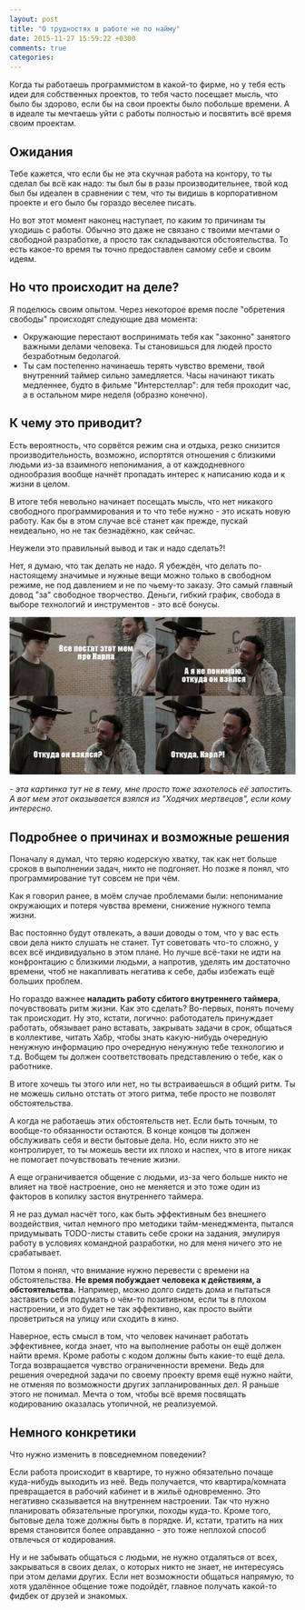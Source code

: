 ```yaml
---
layout: post
title: "О трудностях в работе не по найму"
date: 2015-11-27 15:59:22 +0300
comments: true
categories: 
---
```

Когда ты работаешь программистом в какой-то фирме, но у тебя есть идеи для собственных проектов, то тебя часто посещает мысль, что было бы здорово, если бы на свои проекты было побольше времени. А в идеале ты мечтаешь уйти с работы полностью и посвятить всё время своим проектам.

## Ожидания

Тебе кажется, что если бы не эта скучная работа на контору, то ты сделал бы всё как надо: ты был бы в разы производительнее, твой код был бы идеален в сравнении с тем, что ты видишь в корпоративном проекте и его было бы гораздо веселее писать.

Но вот этот момент наконец наступает, по каким то причинам ты уходишь с работы. Обычно это даже не связано с твоими мечтами о свободной разработке, а просто так складываются обстоятельства. То есть какое-то время ты точно предоставлен самому себе и своим идеям.

## Но что происходит на деле?

Я поделюсь своим опытом. Через некоторое время после "обретения свободы" происходят следующие два момента:
	
* Окружающие перестают воспринимать тебя как "законно" занятого важными делами человека. Ты становишься для людей просто безработным бедолагой.
* Ты сам постепенно начинаешь терять чувство времени, твой внутренний таймер сильно замедляется. Часы начинают тикать медленнее, будто в фильме "Интерстеллар": для тебя проходит час, а в остальном мире неделя (образно конечно).

## К чему это приводит?

Есть вероятность, что сорвётся режим сна и отдыха, резко снизится производительность, возможно, испортятся отношения с близкими людьми из-за взаимного непонимания, а от каждодневного однообразия вообще начнёт пропадать интерес к написанию кода и к жизни в целом.

В итоге тебя невольно начинает посещать мысль, что нет никакого свободного программирования и то что тебе нужно - это искать новую работу. Как бы в этом случае всё станет как прежде, пускай неидеально, но не так безнадёжно, как сейчас.

Неужели это правильный вывод и так и надо сделать?! 

Нет, я думаю, что так делать не надо. Я убеждён, что делать по-настоящему значимые и нужные вещи можно только в свободном режиме, не под давлением и не по чьему-то заказу. Это самый главный довод "за" свободное творчество. Деньги, гибкий график, свобода в выборе технологий и инструментов - это всё бонусы.

![Карл!](/images/carl.jpg)

*- эта картинка тут не в тему, мне просто тоже захотелось её запостить. А вот мем этот оказывается взялся из "Ходячих мертвецов", если кому интересно.*

## Подробнее о причинах и возможные решения

Поначалу я думал, что теряю кодерскую хватку, так как нет больше сроков в выполнении задач, никто не подгоняет. Но позже я понял, что программирование тут совсем не при чём.

Как я говорил ранее, в моём случае проблемами были: непонимание окружающих и потеря чувства времени, снижение нужного темпа жизни.

Вас постоянно будут отвлекать, а ваши доводы о том, что у вас есть свои дела никто слушать не станет. Тут советовать что-то сложно, у всех всё индивидуально в этом плане. Но лучше всё-таки не идти на конфронтацию с близкими людьми, а напротив, уделять им достаточно времени, чтоб не накапливать негатива к себе, дабы избежать ещё больших проблем.

Но гораздо важнее **наладить работу сбитого внутреннего таймера**, почувствовать ритм жизни. Как это сделать? Во-первых, понять почему так происходит. Ну это, кстати, логично: работодатель принуждает работать, обязывает рано вставать, закрывать задачи в срок, общаться в коллективе, читать Хабр, чтобы знать какую-нибудь очередную ненужную информацию про очередную ненужную тебе технологию и т.д. Вобщем ты должен соответствовать представлению о тебе, как о работнике.

В итоге хочешь ты этого или нет, но ты встраиваешься в общий ритм. Ты не можешь сильно отстать от этого ритма, тебе просто не позволят обстоятельства.

А когда не работаешь этих обстоятельств нет. Если быть точным, то вообще-то обязанности остаются. В конце концов ты должен обслуживать себя и вести бытовые дела. Но, если никто это не контролирует, то ты можешь вести их плохо и наспех, что в итоге никак не помогает почувствовать течение жизни.

А еще ограничивается общение с людьми, из-за чего больше никто не влияет на твоё настроение, оно не меняется и это тоже один из факторов в копилку застоя внутреннего таймера.

Я не раз думал насчёт того, как быть эффективным без внешнего воздействия, читал немного про методики тайм-менеджмента, пытался придумывать TODO-листы ставить себе сроки на задания, эмулируя работу в условиях командной разработки, но для меня ничего это не срабатывает.

Потом я понял, что внимание нужно перевести с времени на обстоятельства. **Не время побуждает человека к действиям, а обстоятельства.** Например, можно долго сидеть дома и пытаться заставить себя подумать о чём-то позитивном, если ты в плохом настроении, и это будет не так эффективно, как просто выйти проветриться на улицу или сходить в кино.

Наверное, есть смысл в том, что человек начинает работать эффективнее, когда знает, что на выполнение работы он ещё должен найти время. Кроме работы с кодом должны быть какие-то ещё дела. Тогда возвращается чувство ограниченности времени. Ведь для решения очередной задачи по своему проекту время ещё нужно найти, не отменяя по возможности других запланированных дел. Я раньше этого не понимал. Мечта о том, чтобы всё время посвящать кодированию оказалась утопичной, не реализуемой.

## Немного конкретики

Что нужно изменить в повседнемном поведении? 

Если работа происходит в квартире, то нужно обязательно почаще куда-нибудь выходить из неё. Ведь получается, что квартира/комната превращается в рабочий кабинет и в жильё одновременно. Это негативно сказывается на внутреннем настроении. Так что нужно планировать обязательные прогулки, походы куда-то. Кроме того, бытовые дела тоже должны быть в порядке. И, кстати, тратить на них время становится более оправданно - это тоже неплохой способ отвлечься от кодирования.

Ну и не забывать общаться с людьми, не нужно отдаляться от всех, закрываться в своих делах, о которых никто не знает, не интересуясь при этом делами других. Если нет возможности общаться напрямую, то хотя удалённое общение тоже подойдёт, главное получать какой-то фидбек от друзей и знакомых.